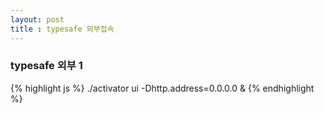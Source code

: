 ```yaml
---
layout: post
title : typesafe 외부접속
---
```


### typesafe 외부 1
{% highlight js %}
  ./activator ui -Dhttp.address=0.0.0.0 & 
{% endhighlight %}
